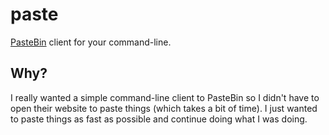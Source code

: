 # paste

[PasteBin](http://pastebin.com/) client for your command-line.


## Why?

I really wanted a simple command-line client to PasteBin so I didn't have to open their website to paste things (which takes a bit of time). I just wanted to paste things as fast as possible and continue doing what I was doing.
